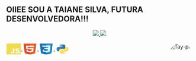 ## OIIEE SOU A TAIANE SILVA, FUTURA DESENVOLVEDORA!!!
<div align="center">
  <a href="https://github.com/TayaSilvai">
  <img height="180em" src="https://github-readme-stats.vercel.app/api?username=TayaSilva&show_icons=true&theme=dracula&include_all_commits=true&count_private=true"/>
  <img height="180em" src="https://github-readme-stats.vercel.app/api/top-langs/?username=TayaSilva&layout=compact&langs_count=7&theme=dracula"/>
</div>

  
  

<div style="display: inline_block"><br>
  <img align="center" alt="Tay-Js" height="30" width="40" src="https://raw.githubusercontent.com/devicons/devicon/master/icons/javascript/javascript-plain.svg">
  <img align="center" alt="Tay-HTML" height="30" width="40" src="https://raw.githubusercontent.com/devicons/devicon/master/icons/html5/html5-original.svg">
  <img align="center" alt="Tay-CSS" height="30" width="40" src="https://raw.githubusercontent.com/devicons/devicon/master/icons/css3/css3-original.svg">
  <img align="center" alt="Tay-Python" height="30" width="40" src="https://raw.githubusercontent.com/devicons/devicon/master/icons/python/python-original.svg">
  <img align="right" alt="Tay-pic" height="150" style="border-radius:50px;" src="https://im.ezgif.com/tmp/ezgif-1-23da99719e.gif">
</div>
 
